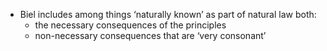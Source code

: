 - Biel includes among things ‘naturally known’ as part of natural law both:
    - the necessary consequences of the principles
    - non-necessary consequences that are ‘very consonant’